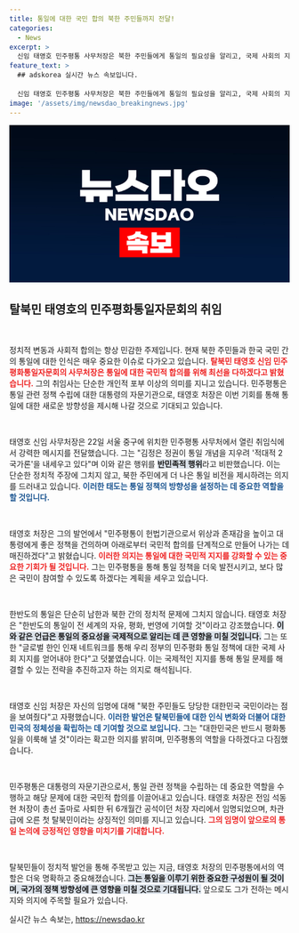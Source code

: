 ```yaml
---
title: 통일에 대한 국민 합의 북한 주민들까지 전달!
categories:
  - News
excerpt: >
  신임 태영호 민주평통 사무처장은 북한 주민들에게 통일의 필요성을 알리고, 국제 사회의 지지를 얻겠다고 다짐했다. 차관급에 오른 첫 탈북민으로 그의 출범이 가져올 파장은 무엇일까?
feature_text: >
  ## adskorea 실시간 뉴스 속보입니다.

  신임 태영호 민주평통 사무처장은 북한 주민들에게 통일의 필요성을 알리고, 국제 사회의 지지를 얻겠다고 다짐했다. 차관급에 오른 첫 탈북민으로 그의 출범이 가져올 파장은 무엇일까?
image: '/assets/img/newsdao_breakingnews.jpg'
---
```


<p><img src="/assets/img/newsdao_breakingnews.jpg" alt="adskorea 속보" /></p>

<h2 data-ke-size="size26">탈북민 태영호의 민주평화통일자문회의 취임</h2>

<p data-ke-size="size16">&nbsp;</p>

<p>정치적 변동과 사회적 합의는 항상 민감한 주제입니다. 현재 북한 주민들과 한국 국민 간의 통일에 대한 인식은 매우 중요한 이슈로 다가오고 있습니다. <b><span style="color: #ee2323;">탈북민 태영호 신임 민주평화통일자문회의 사무처장은 통일에 대한 국민적 합의를 위해 최선을 다하겠다고 밝혔습니다.</span></b> 그의 취임사는 단순한 개인적 포부 이상의 의미를 지니고 있습니다. 민주평통은 통일 관련 정책 수립에 대한 대통령의 자문기관으로, 태영호 처장은 이번 기회를 통해 통일에 대한 새로운 방향성을 제시해 나갈 것으로 기대되고 있습니다. </p>

<p data-ke-size="size16">&nbsp;</p>

<p>태영호 신임 사무처장은 22일 서울 중구에 위치한 민주평통 사무처에서 열린 취임식에서 강력한 메시지를 전달했습니다. 그는 "김정은 정권이 통일 개념을 지우려 '적대적 2국가론'을 내세우고 있다"며 이와 같은 행위를 <b><span style="background-color: #21538527;">반민족적 행위</span></b>라고 비판했습니다. 이는 단순한 정치적 주장에 그치지 않고, 북한 주민에게 더 나은 통일 비전을 제시하려는 의지를 드러내고 있습니다. <b><span style="color: #1a5490;">이러한 태도는 통일 정책의 방향성을 설정하는 데 중요한 역할을 할 것입니다.</span></b></p>

<p data-ke-size="size16">&nbsp;</p>

<p>태영호 처장은 그의 발언에서 "민주평통이 헌법기관으로서 위상과 존재감을 높이고 대통령에게 좋은 정책을 건의하며 아래로부터 국민적 합의를 단계적으로 만들어 나가는 데 매진하겠다"고 밝혔습니다. <b><span style="color: #ee2323;">이러한 의지는 통일에 대한 국민적 지지를 강화할 수 있는 중요한 기회가 될 것입니다.</span></b> 그는 민주평통을 통해 통일 정책을 더욱 발전시키고, 보다 많은 국민이 참여할 수 있도록 하겠다는 계획을 세우고 있습니다. </p>

<p data-ke-size="size16">&nbsp;</p>

<p>한반도의 통일은 단순히 남한과 북한 간의 정치적 문제에 그치지 않습니다. 태영호 처장은 "한반도의 통일이 전 세계의 자유, 평화, 번영에 기여할 것"이라고 강조했습니다. <b><span style="background-color: #21538527;">이와 같은 언급은 통일의 중요성을 국제적으로 알리는 데 큰 영향을 미칠 것입니다.</span></b> 그는 또한 "글로벌 한인 인재 네트워크를 통해 우리 정부의 민주평화 통일 정책에 대한 국제 사회 지지를 얻어내야 한다"고 덧붙였습니다. 이는 국제적인 지지를 통해 통일 문제를 해결할 수 있는 전략을 추진하고자 하는 의지로 해석됩니다. </p>

<p data-ke-size="size16">&nbsp;</p>

<p>태영호 신임 처장은 자신의 임명에 대해 "북한 주민들도 당당한 대한민국 국민이라는 점을 보여줬다"고 자평했습니다. <b><span style="color: #1a5490;">이러한 발언은 탈북민들에 대한 인식 변화와 더불어 대한민국의 정체성을 확립하는 데 기여할 것으로 보입니다.</span></b> 그는 "대한민국은 반드시 평화통일을 이룩해 낼 것"이라는 확고한 의지를 밝히며, 민주평통의 역할을 다하겠다고 다짐했습니다.</p>

<p data-ke-size="size16">&nbsp;</p>

<p>민주평통은 대통령의 자문기관으로서, 통일 관련 정책을 수립하는 데 중요한 역할을 수행하고 해당 문제에 대한 국민적 합의를 이끌어내고 있습니다. 태영호 처장은 전임 석동현 처장이 총선 출마로 사퇴한 뒤 6개월간 공석이던 처장 자리에서 임명되었으며, 차관급에 오른 첫 탈북민이라는 상징적인 의미를 지니고 있습니다. <b><span style="color: #ee2323;">그의 임명이 앞으로의 통일 논의에 긍정적인 영향을 미치기를 기대합니다.</span></b> </p>

<p data-ke-size="size16">&nbsp;</p>

<p>탈북민들이 정치적 발언을 통해 주목받고 있는 지금, 태영호 처장의 민주평통에서의 역할은 더욱 명확하고 중요해졌습니다. <b><span style="background-color: #21538527;">그는 통일을 이루기 위한 중요한 구성원이 될 것이며, 국가의 정책 방향성에 큰 영향을 미칠 것으로 기대됩니다.</span></b> 앞으로도 그가 전하는 메시지와 의지에 주목할 필요가 있습니다. </p>
실시간 뉴스 속보는, <a href="https://newsdao.kr" rel="dofollow">https://newsdao.kr</a>



